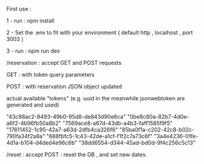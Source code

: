

First use : 

1 - run :
npm install 


2 - Set the .env to fit with your environment ( default http , localhost , port 3003 )  

3 - run :
npm run dev 



/reservation : 
accept GET and POST requests

GET : with token query parameters 

POST : with reservation JSON object updated 

actual available "tokens" (e.g. uuid in the meanwhile jsonwebtoken are generated and used) 

"43c98ac2-8493-49b0-95d8-de843d90e6ca"
"0be8c80a-82b7-4d0e-a6f2-4b96fb50a8b2" 
"7569ace8-a67d-43db-a4b3-faff1585f9f5"
"17611452-1c95-42a7-a63d-2dfb4ca326f6"
"85ba0f1a-c202-42c8-b02c-790fa34f2a8a" 
"688fbfc5-1c43-42de-a1cf-f1f2c7a73c6f" 
"3a4e4236-01fe-4d1a-b104-d4ded4e96c6b" 
"38dd6554-d344-45ad-bd0d-9f4c256c5c13" 
        
/reset : 
accept POST : reset the DB , and set new dates.